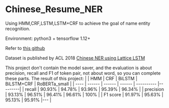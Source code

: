 # Chinese_Resume_NER
Using HMM,CRF,LSTM,LSTM+CRF to achieve the goal of name entity recognition.

Environment: python3 + tensorflow 1.12+

Refer to [this github](https://github.com/luopeixiang/named_entity_recognition)

Dataset is published by ACL 2018 [Chinese NER using Lattice LSTM](https://github.com/jiesutd/LatticeLSTM)

This project don't contain the model saver, and the evaluation is about precision, recall and F1 of token pair, not about word, so you can complete these parts.
The result of this project:
|      | HMM    | CRF    | BiLSTM | BiLSTM+CRF | RoBERTa_small |
| ---- | ------ | ------ | ------ | ---------- |---------|
| recall  | 90.93% | 94.78% | 93.96% | 95.39%     | 96.34% |
| precision  | 93.13% | 96.51% | 96.41% | 96.61%  | 100% |
| F1 score | 91.97% | 95.63% | 95.13% | 95.91%     |--- |
